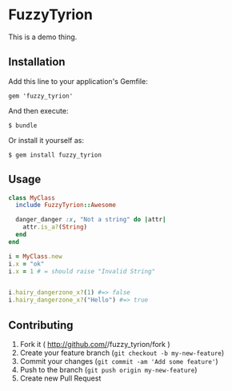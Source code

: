 # FuzzyTyrion

This is a demo thing.

## Installation

Add this line to your application's Gemfile:

    gem 'fuzzy_tyrion'

And then execute:

    $ bundle

Or install it yourself as:

    $ gem install fuzzy_tyrion

## Usage

```ruby
class MyClass
  include FuzzyTyrion::Awesome

  danger_danger :x, "Not a string" do |attr|
    attr.is_a?(String)
  end
end

i = MyClass.new
i.x = "ok"
i.x = 1 # = should raise "Invalid String"


i.hairy_dangerzone_x?(1) #=> false
i.hairy_dangerzone_x?("Hello") #=> true
```

## Contributing

1. Fork it ( http://github.com/<my-github-username>/fuzzy_tyrion/fork )
2. Create your feature branch (`git checkout -b my-new-feature`)
3. Commit your changes (`git commit -am 'Add some feature'`)
4. Push to the branch (`git push origin my-new-feature`)
5. Create new Pull Request
